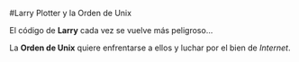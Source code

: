 #Larry Plotter y la Orden de Unix

El código de **Larry** cada vez se vuelve más peligroso...

La **Orden de Unix** quiere enfrentarse a ellos y luchar por el bien de *Internet*.
